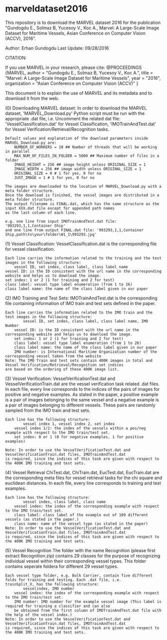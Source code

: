# marveldataset2016
This repository is to download the MARVEL dataset 2016 for the publication "Gundogdu E., Solmaz B, Yucesoy V., Koc A., Marvel: A Large-Scale Image Dataset for Maritime Vessels, Asian Conference on Computer Vision (ACCV), 2016".

 Author: Erhan Gundogdu
 Last Update: 09/28/2016

 CITATION:
 
 If you use MARVEL in your research, please cite:
	@PROCEEDINGS {MARVEL,
    author       = "Gundogdu E., Solmaz B, Yucesoy V., Koc A.",
    title        = "Marvel: A Large-Scale Image Dataset for Maritime Vessels",
    year         = "2016",
    organization = "Asian Conference on Computer Vision (ACCV)"
	}
 
 This document is to explain the use of MARVEL and its metadata and to download it from the web.
 
 (0) Downloading MARVEL dataset:
	In order to download the MARVEL dataset, 'MARVEL_Download.py' Python script must be run with the appropriate
	.dat file, i.e. Uncomment the related dat file: 'VesselClassification.dat' for Vessel Classification,
	'IMOTrainAndTest.dat' for Vessel Verification/Retrieval/Recognition tasks.
	
	Default values and explanation of the download parameters inside MARVEL_Download.py are:
		NUMBER_OF_WORKERS = 10 ## Number of threads that will be working in parallel
		MAX_NUM_OF_FILES_IN_FOLDER = 5000 ## Maximum number of files in a folder
		IMAGE_HEIGHT = 256 ## image height unless ORIGINAL_SIZE = 1
		IMAGE_WIDTH = 256 ## image width unless ORIGINAL_SIZE = 1
		ORIGINAL_SIZE = 0 # 1 for yes, 0 for no
		JUST_IMAGE = 1 # 1 for yes, 0 for no
	
	The images are downloaded to the location of MARVEL_Download.py with a meta folder structure.
	Once the download is finished, the vessel images are distributed in a meta folder structure.
	The output filename is FINAL.dat, which has the same structure as the input XXX.dat file except for appended path names
	as the last column of each line.
	
	e.g. one line from input IMOTrainAndTest.dat file: '993293,1,1,Container Ship'
	and one line from output FINAL.dat file: '993293,1,1,Container Ship,path\to\your\folder\W1_1\993293.jpg'
	
	
 (1) Vessel Classification:
	VesselClassification.dat is the corresponding file for vessel classification.
	
	Each line carries the information related to the training and the test images in the following structure:
		vessel ID, set index, class label, class label name
	vessel ID: is the ID consistent with the url name in the corresponding website and helps us to download the image.
	set index: 1 or 2 (1 for training and 2 for test)
	class label: vessel type label enumeration (from 1 to 26)
	class label name: the name of the class label given in our paper
	
	
 (2) IMO Training and Test Sets:
	IMOTrainAndTest.dat is the corresponding file containing information of IMO train and test sets defined in the paper.
	
	Each line carries the information related to the IMO train and the test images in the following structure:
			vessel ID, set index, class label, class label name, IMO Number
		vessel ID: is the ID consistent with the url name in the corresponding website and helps us to download the image.
		set index: 1 or 2 (1 for training and 2 for test)
		class label: vessel type label enumeration (from 1 to 26)
		class label name: the name of the class label given in our paper
		IMO number: is International Maritime Organization number of the corresponding vessel taken from the website
	Note: The IMO Train and test sets contain 400K images in total and Vessel Verification/Retrieval/Recognition set indices
	are based on the ordering of these 400K image list.
		
 (3) Vessel Verification:
	VesselVerificationTest.dat and VesselVerificationTrain.dat are the vessel verification task related .dat files.
	In each file, every line corresponds to the indices of the pairs of images for positive and negative examples.
	As stated in the paper, a positive example is a pair of images belonging to the same vessel
	and a negative example is a pair of images belonging to different vessels. These pairs are randomly sampled from
	the IMO train and test sets.
	
	Each line has the following structure:
			vessel index 1, vessel index 2, set index
		vessel index 1/2: the index of the vessels within a pos/neg example with respect to the IMO train/test set.
		set index: 0 or 1 (0 for negative examples, 1 for positive examples)
	
	Note: In order to use the VesselVerificationTest.dat and VesselVerificationTrain.dat files, IMOTrainAndTest.dat 
	is required, since the indices of this task are given with respect to the 400K IMO training and test sets.
 (4) Vessel Retrieval
	ChiTest.dat, ChiTrain.dat, EucTest.dat, EucTrain.dat are the corresponding meta files for vessel retrieval tasks for
	the chi square and euclidean distances.
	In each file, every line corresponds to training and test examples.
	
	Each line has the following structure:
			vessel index, class label, class name
		vessel index: the index of the corresponding example with respect to the IMO train/test set.
		class label: class label of the example out of 109 different vessels (as stated in the paper.)
		class name: name of the vessel type (as stated in the paper)
	Note: In order to use the VesselVerificationTest.dat and VesselVerificationTrain.dat files, IMOTrainAndTest.dat 
	is required, since the indices of this task are given with respect to the 400K IMO training and test sets.

 (5) Vessel Recognition
	The folder with the name Recognition (please first extract Recognition.zip) contains 29 classes for the purpose of recognizing individual vessel within their
	corresponding vessel types. This folder contains seperate foldera for different 29 vessel types.
	
	Each vessel type folder, e.g. Bulk Carrier, contain five different folds for training and testing. Each .dat file, i.e.
	trainSplit_X, has the following structure:
			vesselindex, IMO number
		vessel index: the index of the corresponding example with respect to the IMO train/test set.
		IMO number: IMO number for the example vessel image (This label is required for training a classifier and can also 
		be obtained from the first column of IMOTrainAndTest.dat file with the help of the vessel index.)
	Note: In order to use the VesselVerificationTest.dat and VesselVerificationTrain.dat files, IMOTrainAndTest.dat 
	is required, since the indices of this task are given with respect to the 400K IMO training and test sets.

